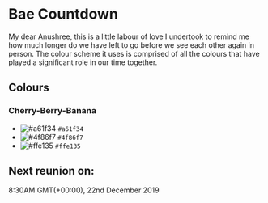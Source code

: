 # Bae Countdown

My dear Anushree, this is a little labour of love I undertook to remind me how much longer do
we have left to go before we see each other again in person. The colour scheme it uses
is comprised of all the colours that have played a significant role in our time together. 

## Colours

### Cherry-Berry-Banana

- ![#a61f34](https://placehold.it/15/a61f34/000000?text=+) `#a61f34`
- ![#4f86f7](https://placehold.it/15/4f86f7/000000?text=+) `#4f86f7`
- ![#ffe135](https://placehold.it/15/ffe135/000000?text=+) `#ffe135`

## Next reunion on:

8:30AM GMT(+00:00), 22nd December 2019